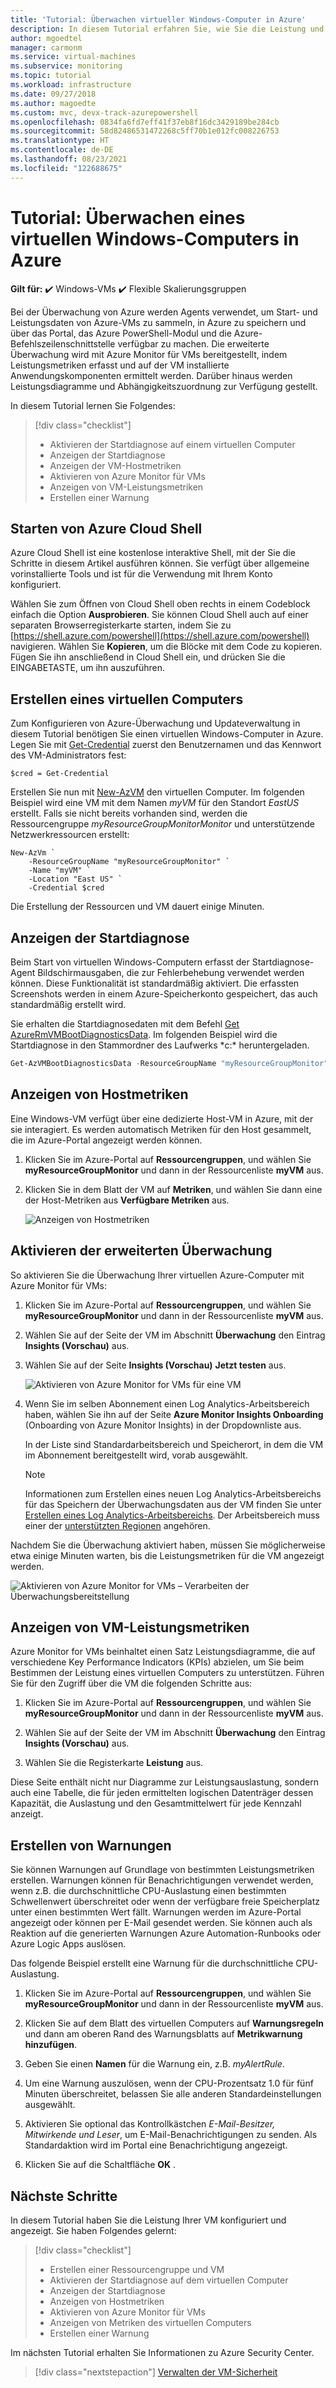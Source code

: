 ```yaml
---
title: 'Tutorial: Überwachen virtueller Windows-Computer in Azure'
description: In diesem Tutorial erfahren Sie, wie Sie die Leistung und die ermittelten Anwendungskomponenten überwachen, die auf Ihren virtuellen Windows-Computern ausgeführt werden.
author: mgoedtel
manager: carmonm
ms.service: virtual-machines
ms.subservice: monitoring
ms.topic: tutorial
ms.workload: infrastructure
ms.date: 09/27/2018
ms.author: magoedte
ms.custom: mvc, devx-track-azurepowershell
ms.openlocfilehash: 0834fa6fd7eff41f37eb8f16dc3429189be284cb
ms.sourcegitcommit: 58d82486531472268c5ff70b1e012fc008226753
ms.translationtype: HT
ms.contentlocale: de-DE
ms.lasthandoff: 08/23/2021
ms.locfileid: "122688675"
---
```

# <a name="tutorial-monitor-a-windows-virtual-machine-in-azure"></a>Tutorial: Überwachen eines virtuellen Windows-Computers in Azure
**Gilt für:** :heavy_check_mark: Windows-VMs :heavy_check_mark: Flexible Skalierungsgruppen

Bei der Überwachung von Azure werden Agents verwendet, um Start- und Leistungsdaten von Azure-VMs zu sammeln, in Azure zu speichern und über das Portal, das Azure PowerShell-Modul und die Azure-Befehlszeilenschnittstelle verfügbar zu machen. Die erweiterte Überwachung wird mit Azure Monitor für VMs bereitgestellt, indem Leistungsmetriken erfasst und auf der VM installierte Anwendungskomponenten ermittelt werden. Darüber hinaus werden Leistungsdiagramme und Abhängigkeitszuordnung zur Verfügung gestellt.

In diesem Tutorial lernen Sie Folgendes:

> [!div class="checklist"]
> * Aktivieren der Startdiagnose auf einem virtuellen Computer
> * Anzeigen der Startdiagnose
> * Anzeigen der VM-Hostmetriken
> * Aktivieren von Azure Monitor für VMs
> * Anzeigen von VM-Leistungsmetriken
> * Erstellen einer Warnung

## <a name="launch-azure-cloud-shell"></a>Starten von Azure Cloud Shell

Azure Cloud Shell ist eine kostenlose interaktive Shell, mit der Sie die Schritte in diesem Artikel ausführen können. Sie verfügt über allgemeine vorinstallierte Tools und ist für die Verwendung mit Ihrem Konto konfiguriert. 

Wählen Sie zum Öffnen von Cloud Shell oben rechts in einem Codeblock einfach die Option **Ausprobieren**. Sie können Cloud Shell auch auf einer separaten Browserregisterkarte starten, indem Sie zu [https://shell.azure.com/powershell](https://shell.azure.com/powershell) navigieren. Wählen Sie **Kopieren**, um die Blöcke mit dem Code zu kopieren. Fügen Sie ihn anschließend in Cloud Shell ein, und drücken Sie die EINGABETASTE, um ihn auszuführen.

## <a name="create-virtual-machine"></a>Erstellen eines virtuellen Computers

Zum Konfigurieren von Azure-Überwachung und Updateverwaltung in diesem Tutorial benötigen Sie einen virtuellen Windows-Computer in Azure. Legen Sie mit [Get-Credential](/powershell/module/microsoft.powershell.security/get-credential) zuerst den Benutzernamen und das Kennwort des VM-Administrators fest:

```azurepowershell-interactive
$cred = Get-Credential
```

Erstellen Sie nun mit [New-AzVM](/powershell/module/az.compute/new-azvm) den virtuellen Computer. Im folgenden Beispiel wird eine VM mit dem Namen *myVM* für den Standort *EastUS* erstellt. Falls sie nicht bereits vorhanden sind, werden die Ressourcengruppe *myResourceGroupMonitorMonitor* und unterstützende Netzwerkressourcen erstellt:

```azurepowershell-interactive
New-AzVm `
    -ResourceGroupName "myResourceGroupMonitor" `
    -Name "myVM" `
    -Location "East US" `
    -Credential $cred
```

Die Erstellung der Ressourcen und VM dauert einige Minuten.

## <a name="view-boot-diagnostics"></a>Anzeigen der Startdiagnose

Beim Start von virtuellen Windows-Computern erfasst der Startdiagnose-Agent Bildschirmausgaben, die zur Fehlerbehebung verwendet werden können. Diese Funktionalität ist standardmäßig aktiviert. Die erfassten Screenshots werden in einem Azure-Speicherkonto gespeichert, das auch standardmäßig erstellt wird.

Sie erhalten die Startdiagnosedaten mit dem Befehl [Get AzureRmVMBootDiagnosticsData](/powershell/module/az.compute/get-azvmbootdiagnosticsdata). Im folgenden Beispiel wird die Startdiagnose in den Stammordner des Laufwerks *c:\* heruntergeladen.

```powershell
Get-AzVMBootDiagnosticsData -ResourceGroupName "myResourceGroupMonitor" -Name "myVM" -Windows -LocalPath "c:\"
```

## <a name="view-host-metrics"></a>Anzeigen von Hostmetriken

Eine Windows-VM verfügt über eine dedizierte Host-VM in Azure, mit der sie interagiert. Es werden automatisch Metriken für den Host gesammelt, die im Azure-Portal angezeigt werden können.

1. Klicken Sie im Azure-Portal auf **Ressourcengruppen**, und wählen Sie **myResourceGroupMonitor** und dann in der Ressourcenliste **myVM** aus.
2. Klicken Sie in dem Blatt der VM auf **Metriken**, und wählen Sie dann eine der Host-Metriken aus **Verfügbare Metriken**  aus.

    ![Anzeigen von Hostmetriken](./media/tutorial-monitoring/tutorial-monitor-host-metrics.png)

## <a name="enable-advanced-monitoring"></a>Aktivieren der erweiterten Überwachung

So aktivieren Sie die Überwachung Ihrer virtuellen Azure-Computer mit Azure Monitor für VMs:

1. Klicken Sie im Azure-Portal auf **Ressourcengruppen**, und wählen Sie **myResourceGroupMonitor** und dann in der Ressourcenliste **myVM** aus.

2. Wählen Sie auf der Seite der VM im Abschnitt **Überwachung** den Eintrag **Insights (Vorschau)** aus.

3. Wählen Sie auf der Seite **Insights (Vorschau)** **Jetzt testen** aus.

    ![Aktivieren von Azure Monitor for VMs für eine VM](../../azure-monitor/vm/media/vminsights-enable-portal/enable-vminsights-vm-portal.png)

4. Wenn Sie im selben Abonnement einen Log Analytics-Arbeitsbereich haben, wählen Sie ihn auf der Seite **Azure Monitor Insights Onboarding** (Onboarding von Azure Monitor Insights) in der Dropdownliste aus.  

    In der Liste sind Standardarbeitsbereich und Speicherort, in dem die VM im Abonnement bereitgestellt wird, vorab ausgewählt. 

    >[!NOTE]
    >Informationen zum Erstellen eines neuen Log Analytics-Arbeitsbereichs für das Speichern der Überwachungsdaten aus der VM finden Sie unter [Erstellen eines Log Analytics-Arbeitsbereichs](../../azure-monitor/logs/quick-create-workspace.md). Der Arbeitsbereich muss einer der [unterstützten Regionen](../../azure-monitor/vm/vminsights-configure-workspace.md#supported-regions) angehören.

Nachdem Sie die Überwachung aktiviert haben, müssen Sie möglicherweise etwa einige Minuten warten, bis die Leistungsmetriken für die VM angezeigt werden.

![Aktivieren von Azure Monitor for VMs – Verarbeiten der Überwachungsbereitstellung](../../azure-monitor/vm/media/vminsights-enable-portal/onboard-vminsights-vm-portal-status.png)

## <a name="view-vm-performance-metrics"></a>Anzeigen von VM-Leistungsmetriken

Azure Monitor for VMs beinhaltet einen Satz Leistungsdiagramme, die auf verschiedene Key Performance Indicators (KPIs) abzielen, um Sie beim Bestimmen der Leistung eines virtuellen Computers zu unterstützen. Führen Sie für den Zugriff über die VM die folgenden Schritte aus:

1. Klicken Sie im Azure-Portal auf **Ressourcengruppen**, und wählen Sie **myResourceGroupMonitor** und dann in der Ressourcenliste **myVM** aus.

2. Wählen Sie auf der Seite der VM im Abschnitt **Überwachung** den Eintrag **Insights (Vorschau)** aus.

3. Wählen Sie die Registerkarte **Leistung** aus.

Diese Seite enthält nicht nur Diagramme zur Leistungsauslastung, sondern auch eine Tabelle, die für jeden ermittelten logischen Datenträger dessen Kapazität, die Auslastung und den Gesamtmittelwert für jede Kennzahl anzeigt.

## <a name="create-alerts"></a>Erstellen von Warnungen

Sie können Warnungen auf Grundlage von bestimmten Leistungsmetriken erstellen. Warnungen können für Benachrichtigungen verwendet werden, wenn z.B. die durchschnittliche CPU-Auslastung einen bestimmten Schwellenwert überschreitet oder wenn der verfügbare freie Speicherplatz unter einen bestimmten Wert fällt. Warnungen werden im Azure-Portal angezeigt oder können per E-Mail gesendet werden. Sie können auch als Reaktion auf die generierten Warnungen Azure Automation-Runbooks oder Azure Logic Apps auslösen.

Das folgende Beispiel erstellt eine Warnung für die durchschnittliche CPU-Auslastung.

1. Klicken Sie im Azure-Portal auf **Ressourcengruppen**, und wählen Sie **myResourceGroupMonitor** und dann in der Ressourcenliste **myVM** aus.

2. Klicken Sie auf dem Blatt des virtuellen Computers auf **Warnungsregeln** und dann am oberen Rand des Warnungsblatts auf **Metrikwarnung hinzufügen**.

3. Geben Sie einen **Namen** für die Warnung ein, z.B. *myAlertRule*.

4. Um eine Warnung auszulösen, wenn der CPU-Prozentsatz 1.0 für fünf Minuten überschreitet, belassen Sie alle anderen Standardeinstellungen ausgewählt.

5. Aktivieren Sie optional das Kontrollkästchen *E-Mail-Besitzer, Mitwirkende und Leser*, um E-Mail-Benachrichtigungen zu senden. Als Standardaktion wird im Portal eine Benachrichtigung angezeigt.

6. Klicken Sie auf die Schaltfläche **OK** .

## <a name="next-steps"></a>Nächste Schritte

In diesem Tutorial haben Sie die Leistung Ihrer VM konfiguriert und angezeigt. Sie haben Folgendes gelernt:

> [!div class="checklist"]
> * Erstellen einer Ressourcengruppe und VM
> * Aktivieren der Startdiagnose auf dem virtuellen Computer
> * Anzeigen der Startdiagnose
> * Anzeigen von Hostmetriken
> * Aktivieren von Azure Monitor für VMs
> * Anzeigen von Metriken des virtuellen Computers
> * Erstellen einer Warnung

Im nächsten Tutorial erhalten Sie Informationen zu Azure Security Center.

> [!div class="nextstepaction"]
> [Verwalten der VM-Sicherheit](../../security/fundamentals/overview.md)
